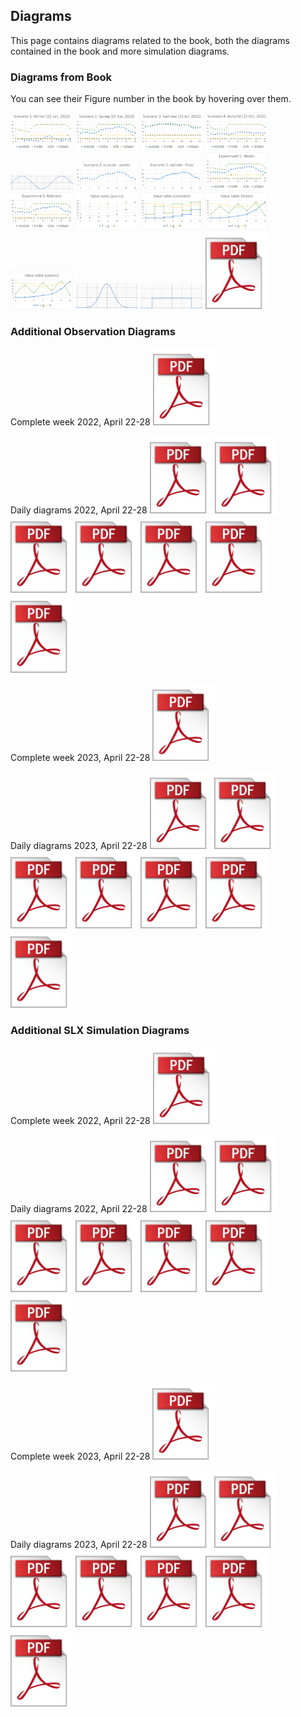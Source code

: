 ## Diagrams

This page contains diagrams related to the book, both the diagrams contained in the book and more simulation diagrams.

### Diagrams from Book
You can see their Figure number in the book by hovering over them.

[<img src="Figure_2_5a.png" alt="Figure 2.5a" width="100">](Figure_2_5a.png)
[<img src="Figure_2_5b.png" alt="Figure 2.5b" width="100">](Figure_2_5b.png)
[<img src="Figure_2_5c.png" alt="Figure 2.5c" width="100">](Figure_2_5c.png)
[<img src="Figure_2_5d.png" alt="Figure 2.5d" width="100">](Figure_2_5d.png)
[<img src="Figure_2_7.png" alt="Figure 2.7" width="100">](Figure_2_7.png)
[<img src="Figure_2_11a.png" alt="Figure 2.11a" width="100">](Figure_2_11a.png)
[<img src="Figure_2_11b.png" alt="Figure 2.11b" width="100">](Figure_2_11b.png)
[<img src="Figure_3_4a.png" alt="Figure 3.4a" width="100">](Figure_3_4a.png)
[<img src="Figure_3_4b.png" alt="Figure 3.4b" width="100">](Figure_3_4b.png)
[<img src="Figure_4_4a.png" alt="Figure 4.4a" width="100">](Figure_4_4a.png)
[<img src="Figure_4_4b.png" alt="Figure 4.4b" width="100">](Figure_4_4b.png)
[<img src="Figure_4_4c.png" alt="Figure 4.4c" width="100">](Figure_4_4c.png)
[<img src="Figure_4_4d.png" alt="Figure 4.4d" width="100">](Figure_4_4d.png)
[<img src="Figure_4_6a.png" alt="Figure 4.6a" width="100">](Figure_4_6a.png)
[<img src="Figure_4_6b.png" alt="Figure 4.6b" width="100">](Figure_4_6b.png)
[<img src="/images/pdf-icon.png" alt="Figure 5.7" width="100">](Figure_5_7.pdf)

### Additional Observation Diagrams
Complete week 2022, April 22-28
[<img src="/images/pdf-icon.png" alt="Observed Room Data 2022, April 22-28" width="100">](RoomObserved2022April22-28.pdf)

Daily diagrams 2022, April 22-28
[<img src="/images/pdf-icon.png" alt="Observed Room Data 2022, April 22" width="100">](RoomObserved2022April22.pdf)
[<img src="/images/pdf-icon.png" alt="Observed Room Data 2022, April 23" width="100">](RoomObserved2022April23.pdf)
[<img src="/images/pdf-icon.png" alt="Observed Room Data 2022, April 24" width="100">](RoomObserved2022April24.pdf)
[<img src="/images/pdf-icon.png" alt="Observed Room Data 2022, April 25" width="100">](RoomObserved2022April25.pdf)
[<img src="/images/pdf-icon.png" alt="Observed Room Data 2022, April 26" width="100">](RoomObserved2022April26.pdf)
[<img src="/images/pdf-icon.png" alt="Observed Room Data 2022, April 27" width="100">](RoomObserved2022April27.pdf)
[<img src="/images/pdf-icon.png" alt="Observed Room Data 2022, April 28" width="100">](RoomObserved2022April28.pdf)

Complete week 2023, April 22-28
[<img src="/images/pdf-icon.png" alt="Observed Room Data 2023, April 22-28" width="100">](RoomObserved2023April22-28.pdf)

Daily diagrams 2023, April 22-28
[<img src="/images/pdf-icon.png" alt="Observed Room Data 2023, April 22" width="100">](RoomObserved2023April22.pdf)
[<img src="/images/pdf-icon.png" alt="Observed Room Data 2023, April 23" width="100">](RoomObserved2023April23.pdf)
[<img src="/images/pdf-icon.png" alt="Observed Room Data 2023, April 24" width="100">](RoomObserved2023April24.pdf)
[<img src="/images/pdf-icon.png" alt="Observed Room Data 2023, April 25" width="100">](RoomObserved2023April25.pdf)
[<img src="/images/pdf-icon.png" alt="Observed Room Data 2023, April 26" width="100">](RoomObserved2023April26.pdf)
[<img src="/images/pdf-icon.png" alt="Observed Room Data 2023, April 27" width="100">](RoomObserved2023April27.pdf)
[<img src="/images/pdf-icon.png" alt="Observed Room Data 2023, April 28" width="100">](RoomObserved2023April28.pdf)

### Additional SLX Simulation Diagrams
Complete week 2022, April 22-28
[<img src="/images/pdf-icon.png" alt="Simulated Room Data 2022, April 22-28" width="100">](RoomChart2022April22-28.pdf)

Daily diagrams 2022, April 22-28
[<img src="/images/pdf-icon.png" alt="Simulated Room Data 2022, April 22" width="100">](RoomChart2022April22.pdf)
[<img src="/images/pdf-icon.png" alt="Simulated Room Data 2022, April 23" width="100">](RoomChart2022April23.pdf)
[<img src="/images/pdf-icon.png" alt="Simulated Room Data 2022, April 24" width="100">](RoomChart2022April24.pdf)
[<img src="/images/pdf-icon.png" alt="Simulated Room Data 2022, April 25" width="100">](RoomChart2022April25.pdf)
[<img src="/images/pdf-icon.png" alt="Simulated Room Data 2022, April 26" width="100">](RoomChart2022April26.pdf)
[<img src="/images/pdf-icon.png" alt="Simulated Room Data 2022, April 27" width="100">](RoomChart2022April27.pdf)
[<img src="/images/pdf-icon.png" alt="Simulated Room Data 2022, April 28" width="100">](RoomChart2022April28.pdf)

Complete week 2023, April 22-28
[<img src="/images/pdf-icon.png" alt="Simulated Room Data 2023, April 22-28" width="100">](RoomChart2023April22-28.pdf)

Daily diagrams 2023, April 22-28
[<img src="/images/pdf-icon.png" alt="Simulated Room Data 2023, April 22" width="100">](RoomChart2023April22.pdf)
[<img src="/images/pdf-icon.png" alt="Simulated Room Data 2023, April 23" width="100">](RoomChart2023April23.pdf)
[<img src="/images/pdf-icon.png" alt="Simulated Room Data 2023, April 24" width="100">](RoomChart2023April24.pdf)
[<img src="/images/pdf-icon.png" alt="Simulated Room Data 2023, April 25" width="100">](RoomChart2023April25.pdf)
[<img src="/images/pdf-icon.png" alt="Simulated Room Data 2023, April 26" width="100">](RoomChart2023April26.pdf)
[<img src="/images/pdf-icon.png" alt="Simulated Room Data 2023, April 27" width="100">](RoomChart2023April27.pdf)
[<img src="/images/pdf-icon.png" alt="Simulated Room Data 2023, April 28" width="100">](RoomChart2023April28.pdf)
